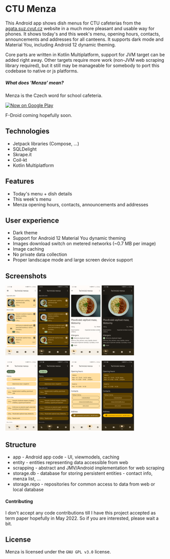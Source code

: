 # CTU Menza

This Android app shows dish menus for CTU cafeterias from the [agata.suz.cvut.cz](https://agata.suz.cvut.cz/) website in a much more pleasant and usable way for phones. It shows today's and this week's menu, opening hours, contacts, announcements and addresses for all canteens. It supports dark mode and Material You, including Android 12 dynamic theming.

Core parts are written in Kotlin Multiplatform, support for JVM target can be added right away. Other targets require more work (non-JVM web scraping library required), but it still may be manageable for somebody to port this codebase to native or js platforms.

##### What does 'Menza' mean?

Menza is the Czech word for school cafeteria.

[<img alt='Now on Google Play' height="80px" src='https://play.google.com/intl/en_us/badges/static/images/badges/en_badge_web_generic.png'/>](https://play.google.com/store/apps/details?id=cz.lastaapps.menza&utm_source=github)

F-Droid coming hopefully soon.



## Technologies

- Jetpack libraries (Compose, ...)
- SQLDelight
- Skrape.it
- Coil-kt
- Kotlin Multiplatform



## Features

- Today's menu + dish details
- This week's menu
- Menza opening hours, contacts, announcements and addresses

## User experience

- Dark theme
- Support for Android 12 Material You dynamic theming
- Images download switch on metered networks (~0.7 MB per image)
- Image caching
- No private data collection
- Proper landscape mode and large screen device support



## Screenshots

<img src="fastlane/metadata/android/en-US/images/phoneScreenshots/1_en-US.png" alt="today dish menu" style="width:20%;"/><img src="fastlane/metadata/android/en-US/images/phoneScreenshots/2_en-US.png" alt="today dish menu dark" style="width:20%;"/><img src="fastlane/metadata/android/en-US/images/phoneScreenshots/3_en-US.png" alt="dish detail" style="width:20%;"/><img src="fastlane/metadata/android/en-US/images/phoneScreenshots/4_en-US.png" alt="dish detail dark" style="width:20%;"/>

<img src="fastlane/metadata/android/en-US/images/phoneScreenshots/5_en-US.png" alt="week dish menu dark" style="width:20%;"/><img src="fastlane/metadata/android/en-US/images/phoneScreenshots/6_en-US.png" alt="week dish menu" style="width:20%;"/><img src="fastlane/metadata/android/en-US/images/phoneScreenshots/7_en-US.png" alt="info page dark" style="width:20%;"/><img src="fastlane/metadata/android/en-US/images/phoneScreenshots/8_en-US.png" alt="info page" style="width:20%;"/>



## Structure

- app - Android app code - UI, viewmodels, caching
- entity - entities representing data accessible from web
- scrapping - abstract and JMV/Android implementation for web scraping
- storage.db - database for storing persistent entities - contact info, menza list, ...
- storage.repo - repositories for common access to data from web or local database



#### Contributing

I don't accept any code contributions till I have this project accepted as term paper hopefully in May 2022. So if you are interested, please wait a bit.



## License

Menza is licensed under the `GNU GPL v3.0` license.
